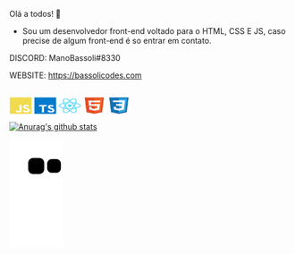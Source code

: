 Olá a todos! 👋

- Sou um desenvolvedor front-end voltado para o HTML, CSS E JS, caso precise de algum front-end é so entrar em contato.

DISCORD: ManoBassoli#8330

WEBSITE: https://bassolicodes.com

<div style="display: inline_block"><br>
  <img align="center" alt="Rafa-Js" height="30" width="40" src="https://raw.githubusercontent.com/devicons/devicon/master/icons/javascript/javascript-plain.svg">
  <img align="center" alt="Rafa-Ts" height="30" width="40" src="https://raw.githubusercontent.com/devicons/devicon/master/icons/typescript/typescript-plain.svg">
  <img align="center" alt="Rafa-React" height="30" width="40" src="https://raw.githubusercontent.com/devicons/devicon/master/icons/react/react-original.svg">
  <img align="center" alt="Rafa-HTML" height="30" width="40" src="https://raw.githubusercontent.com/devicons/devicon/master/icons/html5/html5-original.svg">
  <img align="center" alt="Rafa-CSS" height="30" width="40" src="https://raw.githubusercontent.com/devicons/devicon/master/icons/css3/css3-original.svg">
</div>

[![Anurag's github stats](https://github-readme-stats.vercel.app/api?username=BassoliCodes&theme=dracula)](https://github.com/anuraghazra/github-readme-stats)

![Snake animation](https://github.com/rafaballerini/rafaballerini/blob/output/github-contribution-grid-snake.svg)
